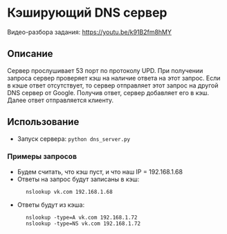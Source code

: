 # Кэширующий DNS сервер

Видео-разбора задания: https://youtu.be/k91B2fm8hMY

## Описание

Сервер прослушивает 53 порт по протоколу UPD. При получении запроса сервер проверяет
кэш на наличие ответа на этот запрос. Если в кэше ответ отсутствует, то сервер
отправляет этот запрос на другой DNS сервер от Google.
Получив ответ, сервер добавляет его в кэш. Далее ответ отправляется клиенту.

## Использование

- Запуск сервера: ``python dns_server.py``


### Примеры запросов

- Будем считать, что кэш пуст, и что наш IP = 192.168.1.68
- Ответы на запрос будут записаны в кэш:
```
      nslookup vk.com 192.168.1.68
```
- Ответы будут из кэша:
```
      nslookup -type=A vk.com 192.168.1.72
      nslookup -type=NS vk.com 192.168.1.72
```